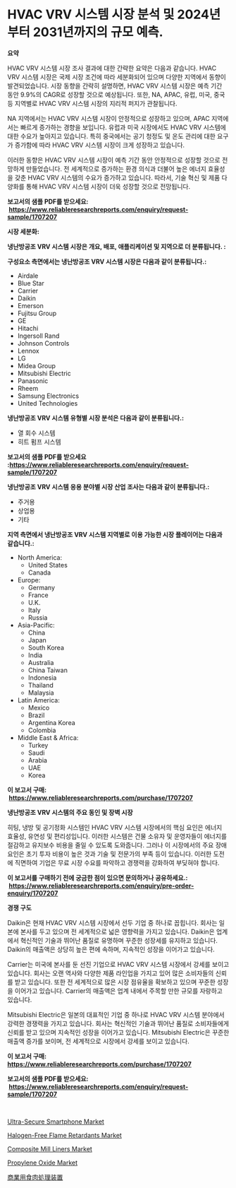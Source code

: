 <p><h1>HVAC VRV 시스템 시장 분석 및 2024년부터 2031년까지의 규모 예측.</h1></p><p><strong>요약</strong></p>
<p><p>HVAC VRV 시스템 시장 조사 결과에 대한 간략한 요약은 다음과 같습니다. HVAC VRV 시스템 시장은 국제 시장 조건에 따라 세분화되어 있으며 다양한 지역에서 동향이 발견되었습니다. 시장 동향을 간략히 설명하면, HVAC VRV 시스템 시장은 예측 기간 동안 9.9%의 CAGR로 성장할 것으로 예상됩니다. 또한, NA, APAC, 유럽, 미국, 중국 등 지역별로 HVAC VRV 시스템 시장의 지리적 퍼지가 관찰됩니다. </p><p>NA 지역에서는 HVAC VRV 시스템 시장이 안정적으로 성장하고 있으며, APAC 지역에서는 빠르게 증가하는 경향을 보입니다. 유럽과 미국 시장에서도 HVAC VRV 시스템에 대한 수요가 높아지고 있습니다. 특히 중국에서는 공기 청정도 및 온도 관리에 대한 요구가 증가함에 따라 HVAC VRV 시스템 시장이 크게 성장하고 있습니다.</p><p>이러한 동향은 HVAC VRV 시스템 시장이 예측 기간 동안 안정적으로 성장할 것으로 전망하게 만들었습니다. 전 세계적으로 증가하는 환경 의식과 더불어 높은 에너지 효율성을 갖춘 HVAC VRV 시스템의 수요가 증가하고 있습니다. 따라서, 기술 혁신 및 제품 다양화를 통해 HVAC VRV 시스템 시장이 더욱 성장할 것으로 전망됩니다.</p></p>
<p><strong>보고서의 샘플 PDF를 받으세요: &nbsp;<a href="https://www.reliableresearchreports.com/enquiry/request-sample/1707207">https://www.reliableresearchreports.com/enquiry/request-sample/1707207</a></strong></p>
<p><strong>시장 세분화:</strong></p>
<p><strong> 냉난방공조 VRV 시스템 시장은 개요, 배포, 애플리케이션 및 지역으로 더 분류됩니다. :</strong></p>
<p><strong>구성요소 측면에서는 냉난방공조 VRV 시스템 시장은 다음과 같이 분류됩니다.:</strong></p>
<p><ul><li>Airdale</li><li>Blue Star</li><li>Carrier</li><li>Daikin</li><li>Emerson</li><li>Fujitsu Group</li><li>GE</li><li>Hitachi</li><li>Ingersoll Rand</li><li>Johnson Controls</li><li>Lennox</li><li>LG</li><li>Midea Group</li><li>Mitsubishi Electric</li><li>Panasonic</li><li>Rheem</li><li>Samsung Electronics</li><li>United Technologies</li></ul></p>
<p><strong> 냉난방공조 VRV 시스템 유형별 시장 분석은 다음과 같이 분류됩니다.:</strong></p>
<p><ul><li>열 회수 시스템</li><li>히트 펌프 시스템</li></ul></p>
<p><strong>보고서의 샘플 PDF를 받으세요 :<a href="https://www.reliableresearchreports.com/enquiry/request-sample/1707207">https://www.reliableresearchreports.com/enquiry/request-sample/1707207</a></strong></p>
<p><strong> 냉난방공조 VRV 시스템 응용 분야별 시장 산업 조사는 다음과 같이 분류됩니다.:</strong></p>
<p><ul><li>주거용</li><li>상업용</li><li>기타</li></ul></p>
<p><strong>지역 측면에서 냉난방공조 VRV 시스템 지역별로 이용 가능한 시장 플레이어는 다음과 같습니다.:</strong></p>
<p><ul>
    <li>
        North America:
        <ul>
            <li>United States</li>
            <li>Canada</li>
        </ul>
    </li>
    <li>
        Europe:
        <ul>
            <li>Germany</li>
            <li>France</li>
            <li>U.K.</li>
            <li>Italy</li>
            <li>Russia</li>
        </ul>
    </li>
    <li>
        Asia-Pacific:
        <ul>
            <li>China</li>
            <li>Japan</li>
            <li>South Korea</li>
            <li>India</li>
            <li>Australia</li>
            <li>China Taiwan</li>
            <li>Indonesia</li>
            <li>Thailand</li>
            <li>Malaysia</li>
        </ul>
    </li>
    <li>
        Latin America:
        <ul>
            <li>Mexico</li>
            <li>Brazil</li>
            <li>Argentina Korea</li>
            <li>Colombia</li>
        </ul>
    </li>
    <li>
        Middle East & Africa:
        <ul>
            <li>Turkey</li>
            <li>Saudi</li>
            <li>Arabia</li>
            <li>UAE</li>
            <li>Korea</li>
        </ul>
    </li>
    </ul></p>
<p><strong>이 보고서 구매: &nbsp;<a href="https://www.reliableresearchreports.com/purchase/1707207">https://www.reliableresearchreports.com/purchase/1707207</a></strong></p>
<p><strong>냉난방공조 VRV 시스템의 주요 동인 및 장벽 시장</strong></p>
<p><p>히팅, 냉방 및 공기정화 시스템인 HVAC VRV 시스템 시장에서의 핵심 요인은 에너지 효율성, 유연성 및 편리성입니다. 이러한 시스템은 건물 소유자 및 운영자들이 에너지를 절감하고 유지보수 비용을 줄일 수 있도록 도와줍니다. 그러나 이 시장에서의 주요 장애요인은 초기 투자 비용이 높은 것과 기술 및 전문가의 부족 등이 있습니다. 이러한 도전에 직면하여 기업은 무료 시장 수요를 파악하고 경쟁력을 강화하여 부딪혀야 합니다.</p></p>
<p><strong>이 보고서를 구매하기 전에 궁금한 점이 있으면 문의하거나 공유하세요.: &nbsp;<a href="https://www.reliableresearchreports.com/enquiry/pre-order-enquiry/1707207">https://www.reliableresearchreports.com/enquiry/pre-order-enquiry/1707207</a></strong></p>
<p><strong>경쟁 구도</strong></p>
<p><p>Daikin은 현재 HVAC VRV 시스템 시장에서 선두 기업 중 하나로 꼽힙니다. 회사는 일본에 본사를 두고 있으며 전 세계적으로 넓은 영향력을 가지고 있습니다. Daikin은 업계에서 혁신적인 기술과 뛰어난 품질로 유명하며 꾸준한 성장세를 유지하고 있습니다. Daikin의 매출액은 상당히 높은 편에 속하며, 지속적인 성장을 이어가고 있습니다.</p><p>Carrier는 미국에 본사를 둔 선진 기업으로 HVAC VRV 시스템 시장에서 강세를 보이고 있습니다. 회사는 오랜 역사와 다양한 제품 라인업을 가지고 있어 많은 소비자들의 신뢰를 받고 있습니다. 또한 전 세계적으로 많은 시장 점유율을 확보하고 있으며 꾸준한 성장을 이어가고 있습니다. Carrier의 매출액은 업계 내에서 주목할 만한 규모를 자랑하고 있습니다.</p><p>Mitsubishi Electric은 일본의 대표적인 기업 중 하나로 HVAC VRV 시스템 분야에서 강력한 경쟁력을 가지고 있습니다. 회사는 혁신적인 기술과 뛰어난 품질로 소비자들에게 신뢰를 받고 있으며 지속적인 성장을 이어가고 있습니다. Mitsubishi Electric은 꾸준한 매출액 증가를 보이며, 전 세계적으로 시장에서 강세를 보이고 있습니다.</p></p>
<p><strong>이 보고서 구매: &nbsp; <a href="https://www.reliableresearchreports.com/purchase/1707207">https://www.reliableresearchreports.com/purchase/1707207</a></strong></p>
<p><strong>보고서의 샘플 PDF를 받으세요: &nbsp;<a href="https://www.reliableresearchreports.com/enquiry/request-sample/1707207">https://www.reliableresearchreports.com/enquiry/request-sample/1707207</a></strong><strong></strong></p>
<p>&nbsp;</p>
<p><p><a href="https://view.publitas.com/reportprime-1/ultra-secure-smartphone-market-size-furnishes-valuable-information-encompassing-market-share-market-trends-and-projections-spanning-from-2023-to-2030/">Ultra-Secure Smartphone Market</a></p><p><a href="https://meowing-canidae-761.notion.site/Halogen-Free-Flame-Retardants-Market-Size-Market-Share-and-Global-Market-Analysis-Report-2024-20-1cc9a113cea64fbb87356f9dc85ba880">Halogen-Free Flame Retardants Market</a></p><p><a href="https://issuu.com/reportprime-2/docs/composite-mill-liners-market-size-2030.pptx">Composite Mill Liners Market</a></p><p><a href="https://github.com/mauripalmi/Market-Research-Report-List-2/blob/main/propylene-oxide-market.md">Propylene Oxide Market</a></p><p><a href="https://github.com/oqxogxyvqe90775/Market-Research-Report-List-1/blob/main/6058572190864.md">商業用食肉処理装置</a></p></p>